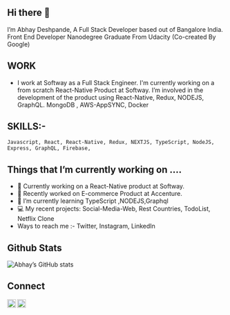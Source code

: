 ## Hi there 👋

  I’m Abhay Deshpande, A Full Stack Developer based out of Bangalore India. Front End Developer Nanodegree Graduate From Udacity (Co-created By Google)

## WORK 

 *  I  work at Softway as a Full Stack Engineer. I'm currently working on a from scratch React-Native Product at Softway.  I’m involved in the development of     the product using React-Native, Redux, NODEJS, GraphQL. MongoDB , AWS-AppSYNC, Docker

## SKILLS:-

	Javascript, React, React-Native, Redux, NEXTJS, TypeScript, NodeJS, Express, GraphQL, Firebase,

## Things that I’m currently working on …. 

	
  * 🔭 Currently working on a  React-Native product at Softway.
  * 🔭 Recently worked on  E-commerce Product at Accenture.
  * 🌱 I’m currently learning TypeScript ,NODEJS,Graphql
  * 💻 My recent projects: Social-Media-Web, Rest Countries, TodoList, Netflix Clone
  * Ways to reach me :-  Twitter, Instagram, LinkedIn 

## Github Stats
  ![Abhay’s  GitHub stats](https://github-readme-stats.vercel.app/api?username=abhaydee)

   
## Connect 

  <a href="https://twitter.com/Abhs567"><img align="left" width=20px src="https://simpleicons.org/icons/twitter.svg"></a>
  <a href="https://in.linkedin.com/in/abhaydee"><img align="left" width=20px src="https://simpleicons.org/icons/linkedin.svg"></a>



 
